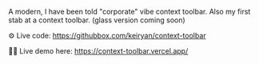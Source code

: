 A modern, I have been told "corporate" vibe context toolbar. Also my first stab at a context toolbar. (glass version coming soon)

⚙️ Live code: https://githubbox.com/keiryan/context-toolbar

🧑‍💻 Live demo here: https://context-toolbar.vercel.app/

